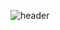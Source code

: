 <!---
![header](https://capsule-render.vercel.app/api?type=wave&color=gradient&height=280&section=header&text=Hello%20there%20👋&fontSize=90)
--->
![header](https://capsule-render.vercel.app/api?type=waving&color=gradient&height=280&section=header&text=Hello%20there%20%F0%9F%91%8B&fontSize=90)
